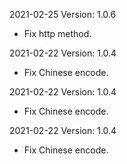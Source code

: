 2021-02-25 Version: 1.0.6
- Fix http method.

2021-02-22 Version: 1.0.4
- Fix Chinese encode.

2021-02-22 Version: 1.0.4
- Fix Chinese encode.

2021-02-22 Version: 1.0.4
- Fix Chinese encode.

